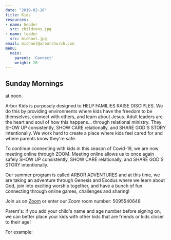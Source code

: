 ```yaml
---
date: "2019-02-10"
title: Kids
resources:
- name: header
  src: childrens.jpg
- name: leader
  src: michael.jpg
email: michael@arborchurch.com
menu:
  main:
    parent: 'Connect'
    weight: 20
---
```


<h2 class="tight-header">Sunday Mornings</h2> at noon.

Arbor Kids is purposely designed to HELP FAMILIES RAISE DISCIPLES. We do this by providing environments where kids have the freedom to be themselves, connect with others, and learn about Jesus. Adult leaders are the heart and soul of how this happens... through relational ministry. They SHOW UP consistently, SHOW CARE relationally, and SHARE GOD'S STORY intentionally. We work hard to create a place where kids feel cared for and where parents know they're safe.

To continue connecting with kids in this season of Covid-19, we are now meeting online through ZOOM. Meeting online allows us to once again safely SHOW UP consistently, SHOW CARE relationally, and SHARE GOD'S STORY intentionally.

Our summer program is called ARBOR ADVENTURES and at this time, we are taking an adventure through Genesis and Exodus where we learn about God, join into exciting worship together, and have a bunch of fun connecting through online games, challenges and sharing!

Join us on <a href="https://us02web.zoom.us/j/5095540648">Zoom</a> or enter our Zoom room number: 5095540648

Parent's: if you add your child's name and age number before signing on, we can better place your kids with other kids that are friends or kids closer to their age!

For example:

